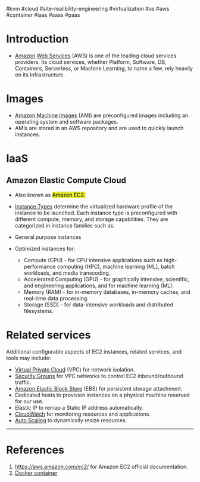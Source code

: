 #kvm #cloud #site-realibility-engineering #virtualization #os #aws #container #iaas #saas #paas 

# Introduction
-  [Amazon](https://aws.amazon.com/) [Web Services](https://aws.amazon.com/) (AWS) is one of the leading cloud services providers. Its cloud services, whether Platform, Software, DB, Containers, Serverless, or Machine Learning, to name a few, rely heavily on its Infrastructure. 
# Images
- [Amazon Machine Images](https://docs.aws.amazon.com/AWSEC2/latest/UserGuide/AMIs.html) (AMI) are preconfigured images including an operating system and software packages. 
- AMIs are stored in an AWS repository and are used to quickly launch instances. 
# IaaS
## Amazon Elastic Compute Cloud
- Also known as <mark style="background: #e4e62d;">Amazon EC2.</mark>
- [Instance Types](https://docs.aws.amazon.com/AWSEC2/latest/UserGuide/instance-types.html) determine the virtualized hardware profile of the instance to be launched. Each instance type is preconfigured with different compute, memory, and storage capabilities. They are categorized in instance families such as:

- General purpose instances
- Optimized instances for:  
	- Compute (CPU) - for CPU intensive applications such as high-performance computing (HPC), machine learning (ML), batch workloads, and media transcoding.  
	- Accelerated Computing (GPU) - for graphically intensive, scientific, and engineering applications, and for machine learning (ML).  
	- Memory (RAM) - for in-memory databases, in-memory caches, and real-time data processing.  
	- Storage (SSD) - for data-intensive workloads and distributed filesystems.
# Related services
Additional configurable aspects of EC2 instances, related services, and tools may include: 

- [Virtual Private Cloud](https://aws.amazon.com/vpc/) (VPC) for network isolation.
- [Security Groups](https://docs.aws.amazon.com/vpc/latest/userguide/VPC_SecurityGroups.html) for VPC networks to control EC2 inbound/outbound traffic.
- [Amazon Elastic Block Store](https://aws.amazon.com/ebs/) (EBS) for persistent storage attachment.
- Dedicated hosts to provision instances on a physical machine reserved for our use.
- Elastic IP to remap a Static IP address automatically.
- [CloudWatch](https://aws.amazon.com/cloudwatch/) for monitoring resources and applications.
- [Auto Scaling](https://aws.amazon.com/autoscaling/) to dynamically resize resources.
---
# References
1. https://aws.amazon.com/ec2/ for Amazon EC2 official documentation.
2. [Docker container](Docker%20container.md) 

